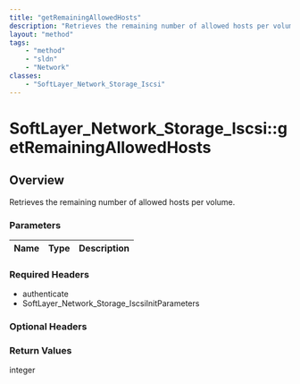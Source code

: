 ```yaml
---
title: "getRemainingAllowedHosts"
description: "Retrieves the remaining number of allowed hosts per volume."
layout: "method"
tags:
    - "method"
    - "sldn"
    - "Network"
classes:
    - "SoftLayer_Network_Storage_Iscsi"
---
```

# SoftLayer_Network_Storage_Iscsi::getRemainingAllowedHosts
## Overview 
Retrieves the remaining number of allowed hosts per volume. 

### Parameters 
|Name | Type | Description |
| --- | --- | --- |


### Required Headers
* authenticate
* SoftLayer_Network_Storage_IscsiInitParameters

### Optional Headers

### Return Values
integer
